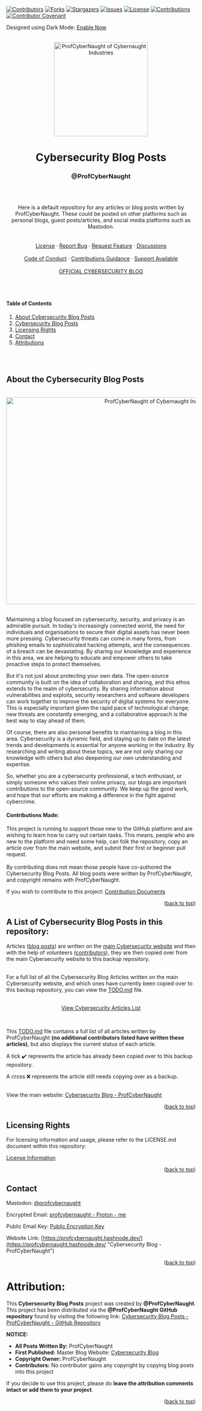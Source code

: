 <!-- This gives the ability to provide 'back to the top links -->
<a name="readme-top"></a>

<!-- Data Variables:
cybersecurity-blog-posts = 'cybersecurity-blog-posts'
Cybersecurity Blog Posts = 'Cybersecurity Blog Posts'
-->

<!-- PROJECT SHIELDS  - TOP OF PAGE -->
<!-- DOES NOT DISPLAY VALUES ON PRIVATE REPOSITORIES -->
[![Contributors][contributors-shield]][contributors-url]
[![Forks][forks-shield]][forks-url]
[![Stargazers][stars-shield]][stars-url]
[![Issues][issues-shield]][issues-url]
[![License][license-shield]][license-url]
[![Contributions][contributions]][contributions-url]
[![Contributor Covenant][Contributor-Covenant]][Contributor-Covenant-url]

Designed using Dark Mode: [Enable Now](https://github.com/settings/appearance "Enable Dark Mode")

<!-- Account LOGO -->
<br />
<div align="center">
  <a href="https://github.com/ProfCyberNaught">
    <img src="https://user-images.githubusercontent.com/123184999/222930893-22eff243-4570-40af-9709-e35c377c66d6.png" alt="ProfCyberNaught of Cybernaught Industries" width="250" height="250">
  </a>

<!-- PROJECT TITLE -->
  <h1 align="center">Cybersecurity Blog Posts</h1>
  <h3 align="center">@ProfCyberNaught</h3><br /><br />

<!-- PROJECT SHORT DESCRIPTION -->
  <p align="center">
  Here is a default repository for any articles or blog posts written by ProfCyberNaught. These could be posted on other platforms such as personal blogs, guest posts/articles, and social media platforms such as Mastodon.
  <br />

<!-- PROJECT MAIN LINKS -->
  <!-- DOCUMENTATION LINK: IF YOU DO NOT INTEND TO CREATE DIRECTORY DOCUMENTATION, DISABLE THIS SECTION -->
  <!-- <a href="./pcn_docs"><strong>Explore the docs »</strong></a> -->
  <!---->
  <br />
  <br />
    <a href="./LICENSE">License</a>
    ·
    <a href="https://github.com/ProfCyberNaught/cybersecurity-blog-posts/issues">Report Bug</a>
    ·
    <a href="https://github.com/ProfCyberNaught/cybersecurity-blog-posts/issues">Request Feature</a>
    <!-- DISCUSSIONS LINK: IF YOU DO NOT INTEND TO USE DISCUSSION FEATURES, DISABLE THIS SECTION -->
    ·
    <a href="https://github.com/ProfCyberNaught/cybersecurity-blog-posts/discussions">Discussions</a>
    <!---->
    <br />
    <br />
    <a href="./code_of_conduct.md">Code of Conduct</a>
    ·
    <a href="./CONTRIBUTING.md">Contributions Guidance</a>
    ·
    <a href="./SUPPORT.md">Support Available</a>
    <br />
    <br />
    <a href="https://profcybernaught.hashnode.dev/" title="Cybersecurity Blog - ProfCyberNaught" target="_blank" rel="me">OFFICIAL CYBERSECURITY BLOG</a>
    <!-- SECURITY ISSUES LINK: IF YOU DO NOT INTEND TO USE SECURITY DOCUMENTATION, DISABLE THIS SECTION -->
    <!--·
    <a href="https://github.com/ProfCyberNaught/cybersecurity-blog-posts/security/policy">Security Issues</a> -->
    <!---->
  </p>
</div>

<br /><br />

<!-- TABLE OF CONTENTS -->
#### Table of Contents
  <ol>
  <!-- HELP NOTICE: If you need more links, copy and paste from this list, create your section below, then add the section link tag
       Do not forget to update all the tag links if you change names of the sections below -->
    <li><a href="#about-the-cybersecurity-blog-posts">About Cybersecurity Blog Posts</a></li>
    <li><a href="#a-list-of-cybersecurity-blog-posts-in-this-repository">Cybersecurity Blog Posts</a></li>
    <li><a href="#licensing-rights">Licensing Rights</a></li>
    <li><a href="#contact">Contact</a></li>
    <li><a href="#attribution">Attributions</a></li>
  </ol>
<br /><br />

<!-- ABOUT THE PROJECT -->
## About the Cybersecurity Blog Posts

<!-- SCREENSHOT IMAGE: IF YOU DO NOT INTEND TO DISPLAY SCREENSHOTS, DISABLE THIS SECTION -->
<br />
<div align="center">
  <a href="https://github.com/ProfCyberNaught">
    <img src="https://user-images.githubusercontent.com/123184999/222932703-0be0ff6f-0cf9-4bbf-9af0-f1516e7dc83a.png" alt="ProfCyberNaught of Cybernaught Industries" width="800" height="550">
  </a>
 </div>
 <br />
<!---->

Maintaining a blog focused on cybersecurity, security, and privacy is an admirable pursuit. In today's increasingly connected world, the need for individuals and organisations to secure their digital assets has never been more pressing. Cybersecurity threats can come in many forms, from phishing emails to sophisticated hacking attempts, and the consequences of a breach can be devastating. By sharing our knowledge and experience in this area, we are helping to educate and empower others to take proactive steps to protect themselves.

But it's not just about protecting your own data. The open-source community is built on the idea of collaboration and sharing, and this ethos extends to the realm of cybersecurity. By sharing information about vulnerabilities and exploits, security researchers and software developers can work together to improve the security of digital systems for everyone. This is especially important given the rapid pace of technological change; new threats are constantly emerging, and a collaborative approach is the best way to stay ahead of them.

Of course, there are also personal benefits to maintaining a blog in this area. Cybersecurity is a dynamic field, and staying up to date on the latest trends and developments is essential for anyone working in the industry. By researching and writing about these topics, we are not only sharing our knowledge with others but also deepening our own understanding and expertise.

So, whether you are a cybersecurity professional, a tech enthusiast, or simply someone who values their online privacy, our blogs are important contributions to the open-source community. We keep up the good work, and hope that our efforts are making a difference in the fight against cybercrime.

#### Contributions Made:

This project is running to support those new to the GitHub platform and are wishing to learn how to carry out certain tasks. This means, people who are new to the platform and need some help, can folk the repository, copy an article over from the main website, and submit their first or beginner pull request.<br /><br />
By contributing does not mean those people have co-authored the Cybersecurity Blog Posts. All blog posts were written by ProfCyberNaught, and copyright remains with ProfCyberNaught.

If you wish to contribute to this project: [Contribution Documents](./CONTRIBUTING.md "Contribution Documents")

<!-- HELP NOTICE: All sections must end with the 'back to top' link -->
<p align="right">(<a href="#readme-top">back to top</a>)</p>

<!-- LIST OF BLOG POSTS -->
## A List of Cybersecurity Blog Posts in this repository:

Articles ([blog posts](./pcn_cybersecurity_articles/ "Cybersecurity Blog Articles - ProfCyberNaught - Backup Copies")) are written on the [main Cybersecurity website](https://profcybernaught.hashnode.dev/ "Cybersecurity Blog - ProfCyberNaught") and then with the help of volunteers ([contributors](./CONTRIBUTING.md "Contribute to this Cybersecurity Blog Articles Repository - Create Backup Copies")), they are then copied over from the main Cybersecurity website to this backup repository.<br /><br />

For a full list of all the Cybersecurity Blog Articles written on the main Cybersecurity website, and which ones have currently been copied over to this backup repository, you can view the [TODO.md](./TODO.md "Cybersecurity Blog Articles - ProfCyberNaught - Backup Status") file.<br /><br />

<div align="center">

[View Cybersecurity Articles List](./TODO.md "Cybersecurity Blog Articles - ProfCyberNaught - Backup Status")

</div>
<br />

This [TODO.md](./TODO.md "Cybersecurity Blog Articles - ProfCyberNaught - Backup Status") file contains a full list of all articles written by ProfCyberNaught **(no additional contributors listed have written these articles)**, but also displays the current status of each article.

A tick :heavy_check_mark: represents the article has already been copied over to this backup repository.

A cross :x: represents the article still needs copying over as a backup.<br /><br />

View the main website: [Cybersecurity Blog - ProfCyberNaught](https://profcybernaught.hashnode.dev/ "Cybersecurity Blog - ProfCyberNaught")

<!-- HELP NOTICE: All sections must end with the 'back to top' link -->
<p align="right">(<a href="#readme-top">back to top</a>)</p>

## Licensing Rights

For licensing information and usage, please refer to the LICENSE.md document within this repository:

[License Information](./LICENSE.md "License Information - ProfCyberNaught - Cybersecurity Blog Posts")

<!-- HELP NOTICE: All sections must end with the 'back to top' link -->
<p align="right">(<a href="#readme-top">back to top</a>)</p>


<!-- CONTACT -->
## Contact

Mastodon: [@profcybernaught](https://infosec.exchange/@ProfCyberNaught)

Encrypted Email: [profcybernaught - Proton - me](#)

Public Email Key: [Public Encryption Key](https://github.com/ProfCyberNaught/ProfCyberNaught/blob/main/pcn_pek_email/)

Website Link: [https://profcybernaught.hashnode.dev/](https://profcybernaught.hashnode.dev/ "Cybersecurity Blog - ProfCyberNaught")

<!-- HELP NOTICE: All sections must end with the 'back to top' link -->
<p align="right">(<a href="#readme-top">back to top</a>)</p>


<!-- ATTRIBUTION -->
# Attribution:

This **Cybersecurity Blog Posts** project was created by **@ProfCyberNaught**. This project has been distributed via the **@ProfCyberNaught GitHub repository** found by visiting the following link: [Cybersecurity Blog Posts - ProfCyberNaught - GitHub Repository](https://github.com/ProfCyberNaught/cybersecurity-blog-posts "Cybersecurity Blog Posts - ProfCyberNaught - GitHub Repository")

**NOTICE:**<br />
- **All Posts Written By:** ProfCyberNaught
- **First Published:** Master Blog Website: [Cybersecurity Blog](https://profcybernaught.hashnode.dev/ "Cybersecurity Blog - ProfCyberNaught")
- **Copyright Owner:** ProfCyberNaught
- **Contributors:** No contributor gains any copyright by copying blog posts into this project

If you decide to use this project, please do **leave the attribution comments intact or add them to your project**.

<!-- HELP NOTICE: All sections must end with the 'back to top' link -->
<p align="right">(<a href="#readme-top">back to top</a>)</p>


<!-- MARKDOWN LINKS & IMAGES -->

<!-- Contributors Total -->
[contributors-shield]: https://img.shields.io/github/contributors/ProfCyberNaught/cybersecurity-blog-posts.svg?style=for-the-badge
[contributors-url]: https://github.com/ProfCyberNaught/cybersecurity-blog-posts/graphs/contributors

<!-- Contributions Total -->
[contributions]: https://img.shields.io/badge/contributions-welcome-brightgreen.svg?style=for-the-badge
[contributions-url]: ./CONTRIBUTING.md

<!-- Discussions Total -->
[discussions]: https://img.shields.io/github/discussions/ProfCyberNaught/cybersecurity-blog-posts.svg?style=for-the-badge
[discussions-url]: https://github.com/ProfCyberNaught/cybersecurity-blog-posts/discussions

<!-- Folks Total -->
[forks-shield]: https://img.shields.io/github/forks/ProfCyberNaught/cybersecurity-blog-posts.svg?style=for-the-badge
[forks-url]: https://github.com/ProfCyberNaught/cybersecurity-blog-posts/network/members

<!-- Stars Total -->
[stars-shield]: https://img.shields.io/github/stars/ProfCyberNaught/cybersecurity-blog-posts.svg?style=for-the-badge
[stars-url]: https://github.com/ProfCyberNaught/cybersecurity-blog-posts/stargazers

<!-- Issues Total -->
[issues-shield]: https://img.shields.io/github/issues/ProfCyberNaught/cybersecurity-blog-posts.svg?style=for-the-badge
[issues-url]: https://github.com/ProfCyberNaught/cybersecurity-blog-posts/issues

<!-- LICENSING LINK: If you intend to use an open-source license from: https://choosealicense.com/ use the following: -->
<!-- [license-shield]: https://img.shields.io/github/license/ProfCyberNaught/cybersecurity-blog-posts.svg?style=for-the-badge -->
<!-- OTHERWISE: You will need to create your own link reference based on the license code used - example below: -->
[license-shield]: https://img.shields.io/badge/License:%20CC%20BY%20NC%20ND%204.0-grey?style=for-the-badge
<!-- HELP NOTICE: Leave the following license link as all license files will be named the same -->
[license-url]: ./LICENSE

<!-- Code of Conduct -->
[contributor-covenant]: https://img.shields.io/badge/Contributor%20Covenant-2.1-4baaaa.svg?style=for-the-badge
[contributor-covenant-url]: ./code_of_conduct.md

<!-- Project Screenshot -->
[project-screenshot]: https://user-images.githubusercontent.com/123184999/222932524-f7d42839-cfc8-4ee5-9404-b436a6b1eaf9.png
